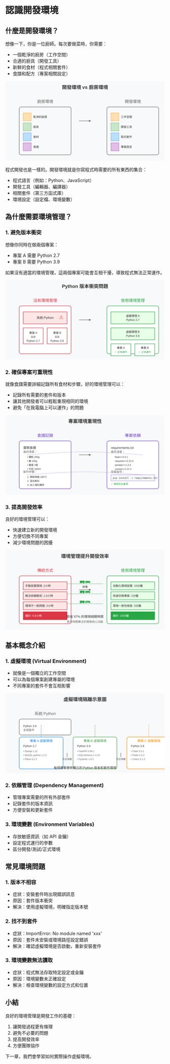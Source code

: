 # 認識開發環境

## 什麼是開發環境？

想像一下，你是一位廚師。每次要做菜時，你需要：
- 一個乾淨的廚房（工作空間）
- 合適的廚具（開發工具）
- 新鮮的食材（程式相關套件）
- 食譜和配方（專案相關設定）

![開發環境概念圖](images/dev-env-concept.svg)

程式開發也是一樣的。開發環境就是你寫程式時需要的所有東西的集合：
- 程式語言（例如：Python、JavaScript）
- 開發工具（編輯器、編譯器）
- 相關套件（第三方函式庫）
- 環境設定（設定檔、環境變數）

## 為什麼需要環境管理？

### 1. 避免版本衝突
想像你同時在做兩個專案：
- 專案 A 需要 Python 2.7
- 專案 B 需要 Python 3.9

如果沒有適當的環境管理，這兩個專案可能會互相干擾，導致程式無法正常運作。

![Python 版本衝突問題](images/version-conflict.svg)

### 2. 確保專案可重現性
就像食譜需要詳細記錄所有食材和步驟，好的環境管理可以：
- 記錄所有需要的套件和版本
- 讓其他開發者可以輕鬆重現相同的環境
- 避免「在我電腦上可以運作」的問題

![專案環境重現性](images/reproducibility.svg)

### 3. 提高開發效率
良好的環境管理可以：
- 快速建立新的開發環境
- 方便切換不同專案
- 減少環境問題的困擾

![環境管理提升開發效率](images/efficiency.svg)

## 基本概念介紹

### 1. 虛擬環境 (Virtual Environment)
- 就像是一個獨立的工作空間
- 可以為每個專案創建專屬的環境
- 不同專案的套件不會互相影響

![虛擬環境隔離示意圖](images/virtual-env.svg)

### 2. 依賴管理 (Dependency Management)
- 管理專案需要的所有外部套件
- 記錄套件的版本資訊
- 方便安裝和更新套件

### 3. 環境變數 (Environment Variables)
- 存放敏感資訊（如 API 金鑰）
- 設定程式運行的參數
- 區分開發/測試/正式環境

## 常見環境問題

### 1. 版本不相容
- 症狀：安裝套件時出現錯誤訊息
- 原因：套件版本衝突
- 解決：使用虛擬環境，明確指定版本號

### 2. 找不到套件
- 症狀：ImportError: No module named 'xxx'
- 原因：套件未安裝或環境路徑設定錯誤
- 解決：確認虛擬環境是否啟動，重新安裝套件

### 3. 環境變數無法讀取
- 症狀：程式無法存取特定設定或金鑰
- 原因：環境變數未正確設定
- 解決：檢查環境變數的設定方式和位置

## 小結

良好的環境管理是開發工作的基礎：
1. 讓開發過程更有條理
2. 避免不必要的問題
3. 提高開發效率
4. 方便團隊協作

下一章，我們會學習如何實際操作虛擬環境。 